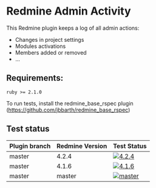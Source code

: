 Redmine Admin Activity
======================

This Redmine plugin keeps a log of all admin actions:
- Changes in project settings
- Modules activations
- Members added or removed
- ...

## Requirements:

    ruby >= 2.1.0

To run tests, install the redmine_base_rspec plugin (https://github.com/jbbarth/redmine_base_rspec)


## Test status

|Plugin branch| Redmine Version   | Test Status      |
|-------------|-------------------|------------------|
|master       | 4.2.4             | [![4.2.4][1]][5] |  
|master       | 4.1.6             | [![4.1.6][2]][5] |
|master       | master            | [![master][4]][5]|

[1]: https://github.com/nanego/redmine_admin_activity/actions/workflows/4_2_4.yml/badge.svg
[2]: https://github.com/nanego/redmine_admin_activity/actions/workflows/4_1_6.yml/badge.svg
[4]: https://github.com/nanego/redmine_admin_activity/actions/workflows/master.yml/badge.svg
[5]: https://github.com/nanego/redmine_admin_activity/actions
